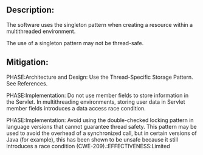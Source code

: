 ## Description:

The software uses the singleton pattern when creating a resource within a multithreaded environment.

The use of a singleton pattern may not be thread-safe.

## Mitigation:


PHASE:Architecture and Design:
Use the Thread-Specific Storage Pattern. See References.

PHASE:Implementation:
Do not use member fields to store information in the Servlet. In multithreading environments, storing user data in Servlet member fields introduces a data access race condition.

PHASE:Implementation:
Avoid using the double-checked locking pattern in language versions that cannot guarantee thread safety. This pattern may be used to avoid the overhead of a synchronized call, but in certain versions of Java (for example), this has been shown to be unsafe because it still introduces a race condition (CWE-209).:EFFECTIVENESS:Limited

